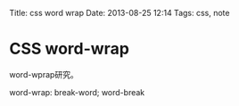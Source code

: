 Title: css word wrap
Date: 2013-08-25 12:14
Tags: css, note

# CSS word-wrap

word-wprap研究。

word-wrap: break-word;
word-break

